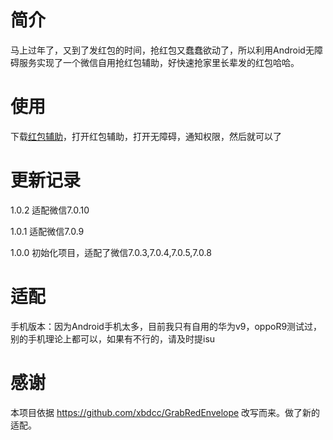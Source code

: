 # 简介
马上过年了，又到了发红包的时间，抢红包又蠢蠢欲动了，所以利用Android无障碍服务实现了一个微信自用抢红包辅助，好快速抢家里长辈发的红包哈哈。


# 使用
下载[红包辅助](https://github.com/gemgao/redenvelopes/tree/master "红包辅助")，打开红包辅助，打开无障碍，通知权限，然后就可以了

# 更新记录

1.0.2 适配微信7.0.10

1.0.1 适配微信7.0.9

1.0.0 初始化项目，适配了微信7.0.3,7.0.4,7.0.5,7.0.8
# 适配

手机版本：因为Android手机太多，目前我只有自用的华为v9，oppoR9测试过，别的手机理论上都可以，如果有不行的，请及时提isu

# 感谢
本项目依据 https://github.com/xbdcc/GrabRedEnvelope 改写而来。做了新的适配。
